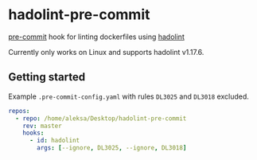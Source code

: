 # hadolint-pre-commit
[pre-commit](https://pre-commit.com/) hook for linting dockerfiles using [hadolint](https://github.com/hadolint/hadolint/)

Currently only works on Linux and supports hadolint v1.17.6.

## Getting started
Example `.pre-commit-config.yaml` with rules `DL3025` and `DL3018` excluded.
```yaml
repos:
  - repo: /home/aleksa/Desktop/hadolint-pre-commit
    rev: master
    hooks:
      - id: hadolint
        args: [--ignore, DL3025, --ignore, DL3018]
```

